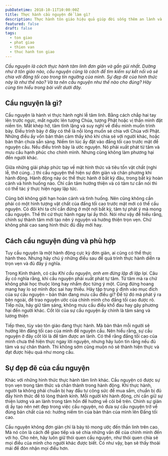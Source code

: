 ```yaml
---
pubDatetime: 2018-10-11T10:00:00Z
title: Thực hành cầu nguyện để làm gì?
description: Thực hành tôn giáo hiệu quả giúp đời sống thêm an lành và hạnh phúc, giác ngộ nhiều điều hữu ích để đem lại năng lượng tích cực cho bản thân, và giá trị đẹp cho cộng đồng.
featured: false
draft: false
tags:
  - ton giao
  - phat giao
  - thien van
  - thuc hanh ton giao
---
```


_Cầu nguyện là cách thực hành tâm linh đơn giản và gần gũi nhất. Dường như ở tôn giáo nào, cầu nguyện cũng là cách để tìm kiếm sự kết nối và sẻ chia với đấng tối cao trong tín ngưỡng của mình. Sự đẹp đẽ của hình thức này là như thế nào? Và ta nên cầu nguyện như thế nào cho đúng? Hãy cùng tìm hiểu trong bài viết dưới đây._

## Cầu nguyện là gì?

Cầu nguyện là hành vi thực hành nghi lễ tâm linh. Bằng cách chắp hai tay lên trước ngực, mắt ngước lên tượng Chúa, tượng Phật hoặc vị thần mình đặt niềm tin. Mắt khép hờ, tâm tĩnh lặng và suy nghĩ về điều mình muốn trình bày. Điều trình bày ở đây có thể là nỗi lòng muốn sẻ chia với Chúa với Phật. Những điều ấy vốn bản thân cảm thấy khó khi chia sẻ với người khác, hoặc bản thân chưa sẵn sàng. Niềm tin lúc ấy đặt vào đấng tối cao trước mặt để nguyện cầu. Nếu điều trình bày là ước nguyện. Nó phải xuất phát từ tâm và mưu cầu hạnh phúc cho chính mình. Nhưng cũng không làm phương hại đến người khác.

Giữa những giải pháp phức tạp về mặt hình thức và tiêu tốn vật chất (nghi lễ, thờ cúng…) thì cầu nguyện thể hiện sự đơn giản và chân phương khi hành động. Hành động này óc thể thực hành ở bất kỳ đâu, trong bất kỳ hoàn cảnh và hình huống nào. Chỉ cần tâm hướng thiện và có tâm tư cần nói thì có thể tác ý thực hiện ngay lập tức.

Cũng bởi không giới hạn hoàn cảnh và tình huống. Nên cũng không cần phải có một hình tượng vật chất của đấng tối cao trước mặt mới có thể cầu nguyện. Có đôi khi ta chỉ cần đứng ở một nơi bất kỳ, tâm tự phát ý mà mong cầu nguyện. Thế thì cứ thực hành ngay tại ấy thôi. Nói như vậy để hiểu rằng, chính sự thành tâm mới tạo nên ý nguyện và hướng thiện trọn vẹn. Chứ không phải cao sang hình thức đủ đầy mới hay.

## Cách cầu nguyện đúng và phù hợp

Tuy cầu nguyện là một hành động cực kỳ đơn giản, ai cũng có thể thực hành theo. Nhưng hãy chú ý những điều sau để quá trình thực hành diễn ra trọn vẹn và đủ đầy ý nghĩa.

Trong Kinh thánh, có câu _Khi cầu nguyện, anh em đừng lặp đi lặp lại._ Câu ấy có nghĩa rằng, khi cầu nguyện phải xuất phát tự tâm. Từ tâm mà ra chứ không phải học thuộc lòng hay nhẩm đọc từng ý một. Cũng đừng hoang mang hay lo sợ mình đọc sai hay thiếu. Hãy tập trung ý định vào mục đích của sự cầu nguyện – bản thân đang mưu cầu điều gì? Để từ đó mà phát ý ra bên ngoài, để trao nguyện ước của chính mình cho đấng tối cao được rõ. Tiếp nữa, hãy giữ tâm sáng, không mưu cầu điều khổ đau hay gây phương hại đến người khác. Cốt lõi của sự cầu nguyện ấy chính là tâm sáng và lương thiện

Tiếp theo, tùy vào tôn giáo đang thực hành. Mà bản thân mỗi người sẽ hướng lên đấng tối cao của mình để nguyện cầu. Nên hiểu rằng, sự cầu nguyện ở đây cốt lõi là để tâm được an lành. Có thể rằng đấng tối cao của mình chưa thể hiện thực ngay lời nguyện, nhưng hãy luôn tin rằng nếu đủ tâm và sự chân thành. Thì không sớm cũng muộn nó sẽ thành hiện thực và đạt được hiệu quả như mong cầu.

## Sự đẹp đẽ của cầu nguyện

Khác với những hình thức thực hành tâm linh khác. Cầu nguyện có được sự trọn vẹn trong tâm thức và chân thành trong hành động. Khi thực hành, người ta không phải chuẩn bị hay đầu tư công sức để mua sắm, chuẩn bị đủ đầy hình thức để tỏ lòng thành kính. Mỗi người khi hành động, chỉ cần giữ sự thiện lương và an lành trong tâm hồn để hướng về cõi bề trên. Chính sự giản dị ấy tạo nên nét đẹp trong việc cầu nguyện, nó đưa sự cầu nguyện trở về đúng bản chất của nó: hướng niềm tin của bản thân của mình lên Đấng tối cao.

Cầu nguyện không đơn giản chỉ là bày tỏ mong ước đến thần linh trên cao. Mà nó còn là cách để giao tiếp và sẻ chia những vấn đề của chính mình đến với họ. Cho nên, hãy luôn giữ thói quen cầu nguyện, như thói quen chia sẻ mọi điều của mình cho người khác được biết. Có như vậy, bạn sẽ thấy thoải mái để đón nhận mọi điều hơn.
